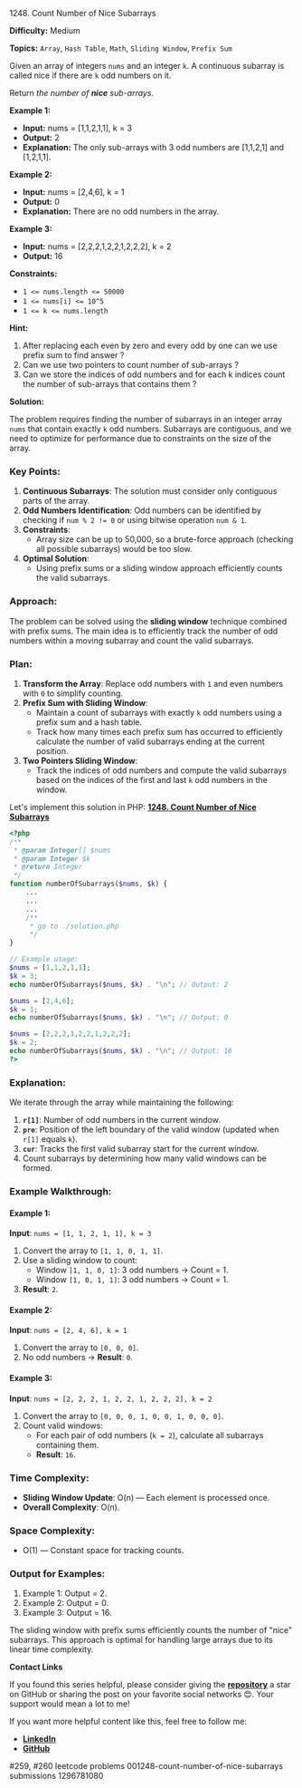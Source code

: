 1248\. Count Number of Nice Subarrays

**Difficulty:** Medium

**Topics:** `Array`, `Hash Table`, `Math`, `Sliding Window`, `Prefix Sum`

Given an array of integers `nums` and an integer `k`. A continuous subarray is called nice if there are `k` odd numbers on it.

Return _the number of **nice** sub-arrays_.

**Example 1:**

- **Input:** nums = [1,1,2,1,1], k = 3
- **Output:** 2
- **Explanation:** The only sub-arrays with 3 odd numbers are [1,1,2,1] and [1,2,1,1].

**Example 2:**

- **Input:** nums = [2,4,6], k = 1
- **Output:** 0
- **Explanation:** There are no odd numbers in the array.

**Example 3:**

- **Input:** nums = [2,2,2,1,2,2,1,2,2,2], k = 2
- **Output:** 16 

**Constraints:**

- <code>1 <= nums.length <= 50000</code>
- <code>1 <= nums[i] <= 10^5</code>
- <code>1 <= k <= nums.length</code>


**Hint:**
1. After replacing each even by zero and every odd by one can we use prefix sum to find answer ?
2. Can we use two pointers to count number of sub-arrays ?
3. Can we store the indices of odd numbers and for each k indices count the number of sub-arrays that contains them ?



**Solution:**

The problem requires finding the number of subarrays in an integer array `nums` that contain exactly `k` odd numbers. Subarrays are contiguous, and we need to optimize for performance due to constraints on the size of the array.

### Key Points:
1. **Continuous Subarrays**: The solution must consider only contiguous parts of the array.
2. **Odd Numbers Identification**: Odd numbers can be identified by checking if `num % 2 != 0` or using bitwise operation `num & 1`.
3. **Constraints**:
    - Array size can be up to 50,000, so a brute-force approach (checking all possible subarrays) would be too slow.
4. **Optimal Solution**:
    - Using prefix sums or a sliding window approach efficiently counts the valid subarrays.

### Approach:
The problem can be solved using the **sliding window** technique combined with prefix sums. The main idea is to efficiently track the number of odd numbers within a moving subarray and count the valid subarrays.

### Plan:
1. **Transform the Array**: Replace odd numbers with `1` and even numbers with `0` to simplify counting.
2. **Prefix Sum with Sliding Window**:
    - Maintain a count of subarrays with exactly `k` odd numbers using a prefix sum and a hash table.
    - Track how many times each prefix sum has occurred to efficiently calculate the number of valid subarrays ending at the current position.
3. **Two Pointers Sliding Window**:
    - Track the indices of odd numbers and compute the valid subarrays based on the indices of the first and last `k` odd numbers in the window.

Let's implement this solution in PHP: **[1248. Count Number of Nice Subarrays](https://github.com/mah-shamim/leet-code-in-php/tree/main/algorithms/001248-count-number-of-nice-subarrays/solution.php)**

```php
<?php
/**
 * @param Integer[] $nums
 * @param Integer $k
 * @return Integer
 */
function numberOfSubarrays($nums, $k) {
    ...
    ...
    ...
    /**
     * go to ./solution.php
     */
}

// Example usage:
$nums = [1,1,2,1,1];
$k = 3;
echo numberOfSubarrays($nums, $k) . "\n"; // Output: 2

$nums = [2,4,6];
$k = 1;
echo numberOfSubarrays($nums, $k) . "\n"; // Output: 0

$nums = [2,2,2,1,2,2,1,2,2,2];
$k = 2;
echo numberOfSubarrays($nums, $k) . "\n"; // Output: 16
?>
```

### Explanation:

We iterate through the array while maintaining the following:
1. **`r[1]`**: Number of odd numbers in the current window.
2. **`pre`**: Position of the left boundary of the valid window (updated when `r[1]` equals `k`).
3. **`cur`**: Tracks the first valid subarray start for the current window.
4. Count subarrays by determining how many valid windows can be formed.

### Example Walkthrough:

#### Example 1:
**Input**: `nums = [1, 1, 2, 1, 1], k = 3`

1. Convert the array to `[1, 1, 0, 1, 1]`.
2. Use a sliding window to count:
    - Window `[1, 1, 0, 1]`: 3 odd numbers → Count = 1.
    - Window `[1, 0, 1, 1]`: 3 odd numbers → Count = 1.
3. **Result**: `2`.

#### Example 2:
**Input**: `nums = [2, 4, 6], k = 1`

1. Convert the array to `[0, 0, 0]`.
2. No odd numbers → **Result**: `0`.

#### Example 3:
**Input**: `nums = [2, 2, 2, 1, 2, 2, 1, 2, 2, 2], k = 2`

1. Convert the array to `[0, 0, 0, 1, 0, 0, 1, 0, 0, 0]`.
2. Count valid windows:
    - For each pair of odd numbers (`k = 2`), calculate all subarrays containing them.
    - **Result**: `16`.

### Time Complexity:
- **Sliding Window Update**: O(n) — Each element is processed once.
- **Overall Complexity**: O(n).

### Space Complexity:
- O(1) — Constant space for tracking counts.

### Output for Examples:
1. Example 1: Output = 2.
2. Example 2: Output = 0.
3. Example 3: Output = 16.

The sliding window with prefix sums efficiently counts the number of "nice" subarrays. This approach is optimal for handling large arrays due to its linear time complexity.

**Contact Links**

If you found this series helpful, please consider giving the **[repository](https://github.com/mah-shamim/leet-code-in-php)** a star on GitHub or sharing the post on your favorite social networks 😍. Your support would mean a lot to me!

If you want more helpful content like this, feel free to follow me:

- **[LinkedIn](https://www.linkedin.com/in/arifulhaque/)**
- **[GitHub](https://github.com/mah-shamim)**


#259, #260 leetcode problems 001248-count-number-of-nice-subarrays submissions 1296781080


